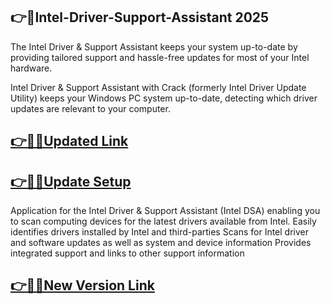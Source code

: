 ## 👉📌Intel-Driver-Support-Assistant 2025

The Intel Driver &amp; Support Assistant keeps your system up-to-date by providing tailored support and hassle-free updates for most of your Intel hardware.

Intel Driver & Support Assistant with Crack (formerly Intel Driver Update Utility) keeps your Windows PC system up-to-date, detecting which driver updates are relevant to your computer.

## [👉📌🚀Updated Link](https://tinyurl.com/ye2aehnt)

## [👉📌🚀Update Setup](https://tinyurl.com/ye2aehnt)

Application for the Intel Driver & Support Assistant (Intel DSA) enabling you to scan computing devices for the latest drivers available from Intel.
Easily identifies drivers installed by Intel and third-parties
Scans for Intel driver and software updates as well as system and device information
Provides integrated support and links to other support information

## [👉📌🚀New Version Link](https://tinyurl.com/ye2aehnt)

